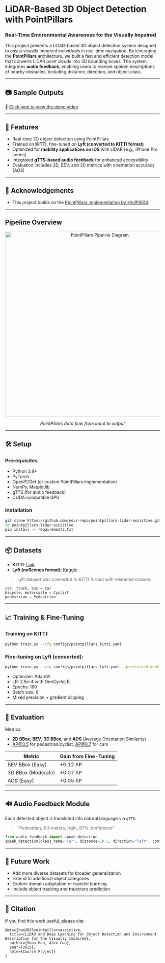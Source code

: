 # LiDAR-Based 3D Object Detection with PointPillars

### Real-Time Environmental Awareness for the Visually Impaired

This project presents a LiDAR-based 3D object detection system designed to assist visually impaired individuals in real-time navigation. By leveraging the **PointPillars** architecture, we built a fast and efficient detection model that converts LiDAR point clouds into 3D bounding boxes. The system integrates **audio feedback**, enabling users to receive spoken descriptions of nearby obstacles, including distance, direction, and object class.

---

## 📷 Sample Outputs

🎥 [Click here to view the demo video](https://drive.google.com/file/d/1kJScnVlS8XourOvelULTHqV6_wJT1BV7/view?usp=sharing)

---

## 🚀 Features

- Real-time 3D object detection using PointPillars
- Trained on **KITTI**, fine-tuned on **Lyft (converted to KITTI format)**
- Optimized for **mobility applications on iOS** with LiDAR (e.g., iPhone Pro series)
- Integrated **gTTS-based audio feedback** for enhanced accessibility
- Evaluation includes 2D, BEV, and 3D metrics with orientation accuracy (AOS)

---

## 🙏 Acknowledgements

- This project builds on the [PointPillars implementation by zhulf0804](https://github.com/zhulf0804/PointPillars).

---

## Pipeline Overview

<div align="center">
  <img src="images/pointpillars_pipeline.png" width="600" alt="PointPillars Pipeline Diagram"/>
  <p><em>PointPillars data flow from input to output</em></p>
</div>

---

## 🛠 Setup

### Prerequisites
- Python 3.8+
- PyTorch
- OpenPCDet (or custom PointPillars implementation)
- NumPy, Matplotlib
- gTTS (for audio feedback)
- CUDA-compatible GPU

### Installation
```bash
git clone https://github.com/your-repo/pointpillars-lidar-assistive.git
cd pointpillars-lidar-assistive
pip install -r requirements.txt
```

---

## 📦 Datasets

- **KITTI**: [Link](https://www.cvlibs.net/datasets/kitti/)
- **Lyft (nuScenes format)**: [Kaggle](https://www.kaggle.com/competitions/3d-object-detection-for-autonomous-vehicles)

> Lyft dataset was converted to KITTI format with relabeled classes:
```
car, truck, bus → Car  
bicycle, motorcycle → Cyclist  
pedestrian → Pedestrian
```

---

## 📈 Training & Fine-Tuning

### Training on KITTI:
```bash
python train.py --cfg configs/pointpillars_kitti.yaml
```

### Fine-tuning on Lyft (converted):
```bash
python train.py --cfg configs/pointpillars_lyft.yaml --pretrained_model checkpoints/kitti.pth
```

- Optimizer: AdamW
- LR: 2.5e-4 with OneCycleLR
- Epochs: 160
- Batch size: 6
- Mixed precision + gradient clipping

---

## 🎯 Evaluation

Metrics:  
- **2D BBox**, **BEV**, **3D BBox**, and **AOS** (Average Orientation Similarity)  
- AP@0.5 for pedestrian/cyclist, AP@0.7 for cars

| Metric         | Gain from Fine-Tuning |
|----------------|------------------------|
| BEV BBox (Easy) | +0.12 AP |
| 3D BBox (Moderate) | +0.07 AP |
| AOS (Easy) | +0.05 AP |

---

## 🔊 Audio Feedback Module

Each detected object is translated into natural language via `gTTS`:
> “Pedestrian, 8.3 meters, right, 87% confidence”

```python
from audio_feedback import speak_detection
speak_detection(class_name="Car", distance=10.5, direction="left", confidence=0.91)
```

---

## 🧠 Future Work

- Add more diverse datasets for broader generalization
- Extend to additional object categories
- Explore domain adaptation or transfer learning
- Include object tracking and trajectory prediction

---

## 📜 Citation

If you find this work useful, please cite:

```
@misc{han2025pointpillarsassistive,
  title={LiDAR and Deep Learning for Object Detection and Environment Description for the Visually Impaired},
  author={Sooa Han, Alex Cao},
  year={2025},
  note={Course Project}
}
```
